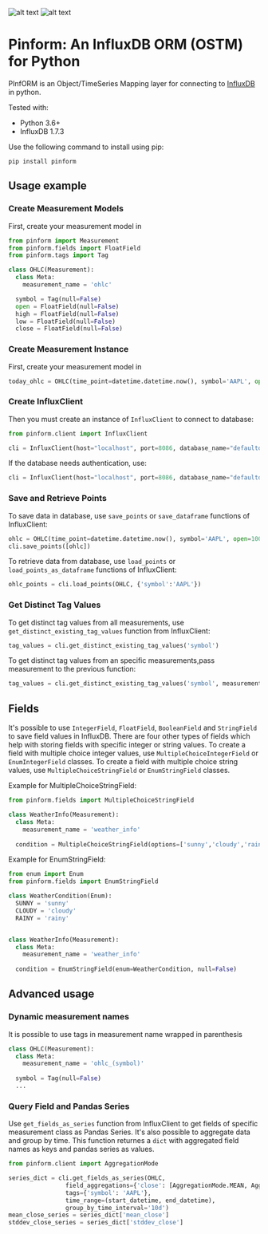 ![alt text][pypi_version] ![alt text][licence_version]

<meta name="google-site-verification" content="FJujHdBZS5abvF_uW0vtYbq3s1x3FVV_Ii_svZ9fSW8" />

# Pinform: An InfluxDB ORM (OSTM) for Python

PInfORM is an Object/TimeSeries Mapping layer for connecting to [InfluxDB](https://www.influxdata.com/) in python.

Tested with:
* Python 3.6+
* InfluxDB 1.7.3

Use the following command to install using pip:
```
pip install pinform
```

## Usage example
### Create Measurement Models
First, create your measurement model in 
```python
from pinform import Measurement
from pinform.fields import FloatField
from pinform.tags import Tag

class OHLC(Measurement):
  class Meta:
    measurement_name = 'ohlc'

  symbol = Tag(null=False)
  open = FloatField(null=False)
  high = FloatField(null=False)
  low = FloatField(null=False)
  close = FloatField(null=False)
```

### Create Measurement Instance
First, create your measurement model in 
```python
today_ohlc = OHLC(time_point=datetime.datetime.now(), symbol='AAPL', open=80.2, high=86.0, low=78.9, close=81.25)
```

### Create InfluxClient
Then you must create an instance of `InfluxClient` to connect to database:
```python
from pinform.client import InfluxClient

cli = InfluxClient(host="localhost", port=8086, database_name="defaultdb")
```

If the database needs authentication, use:
```python
cli = InfluxClient(host="localhost", port=8086, database_name="defaultdb", username='your db username', password='your db password')
```


### Save and Retrieve Points
To save data in database, use `save_points` or `save_dataframe` functions of InfluxClient:
```python
ohlc = OHLC(time_point=datetime.datetime.now(), symbol='AAPL', open=100.6, high=102.5, low=90.4, close=94.2)
cli.save_points([ohlc])
```

To retrieve data from database, use `load_points` or `load_points_as_dataframe` functions of InfluxClient:
```python
ohlc_points = cli.load_points(OHLC, {'symbol':'AAPL'})
```

### Get Distinct Tag Values
To get distinct tag values from all measurements, use `get_distinct_existing_tag_values` function from InfluxClient:
```python
tag_values = cli.get_distinct_existing_tag_values('symbol')
```

To get distinct tag values from an specific measurements,pass measurement to the previous function:
```python
tag_values = cli.get_distinct_existing_tag_values('symbol', measurement=OHLC)
```



## Fields
It's possible to use `IntegerField`, `FloatField`, `BooleanField` and `StringField` to save field values in InfluxDB.
There are four other types of fields which help with storing fields with specific integer or string values. To create a field with multiple choice integer values, use `MultipleChoiceIntegerField` or `EnumIntegerField` classes. To create a field with multiple choice string values, use `MultipleChoiceStringField` or `EnumStringField` classes.

Example for MultipleChoiceStringField:
```python
from pinform.fields import MultipleChoiceStringField

class WeatherInfo(Measurement):
  class Meta:
    measurement_name = 'weather_info'
  
  condition = MultipleChoiceStringField(options=['sunny','cloudy','rainy'], null=False)

```

Example for EnumStringField:
```python
from enum import Enum
from pinform.fields import EnumStringField

class WeatherCondition(Enum):
  SUNNY = 'sunny'
  CLOUDY = 'cloudy'
  RAINY = 'rainy'


class WeatherInfo(Measurement):
  class Meta:
    measurement_name = 'weather_info'
  
  condition = EnumStringField(enum=WeatherCondition, null=False)

```



## Advanced usage

### Dynamic measurement names
It is possible to use tags in measurement name wrapped in parenthesis
```python
class OHLC(Measurement):
  class Meta:
    measurement_name = 'ohlc_(symbol)'
  
  symbol = Tag(null=False)
  ...
```

### Query Field and Pandas Series
Use `get_fields_as_series` function from InfluxClient to get fields of specific measurement class as Pandas Series. It's also possible to aggregate data and group by time. This function returnes a `dict` with aggregated field names as keys and pandas series as values.
```python
from pinform.client import AggregationMode

series_dict = cli.get_fields_as_series(OHLC, 
                field_aggregations={'close': [AggregationMode.MEAN, AggregationMode.STDDEV]},
                tags={'symbol': 'AAPL'},
                time_range=(start_datetime, end_datetime),
                group_by_time_interval='10d')
mean_close_series = series_dict['mean_close']
stddev_close_series = series_dict['stddev_close']
```



[pypi_version]: https://img.shields.io/pypi/v/pinform.svg "PYPI version"
[licence_version]: https://img.shields.io/badge/license-MIT%20v2-brightgreen.svg "MIT Licence"

